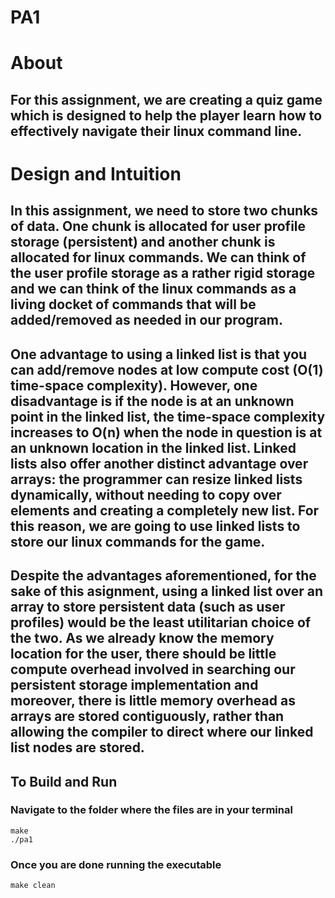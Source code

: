 # PA1

# About

## For this assignment, we are creating a quiz game which is designed to help the player learn how to effectively navigate their linux command line.

# Design and Intuition

## In this assignment, we need to store two chunks of data. One chunk is allocated for user profile storage (persistent) and another chunk is allocated for linux commands. We can think of the user profile storage as a rather rigid storage and we can think of the linux commands as a living docket of commands that will be added/removed as needed in our program.

## One advantage to using a linked list is that you can add/remove nodes at low compute cost (O(1) time-space complexity). However, one disadvantage is if the node is at an unknown point in the linked list, the time-space complexity increases to O(n) when the node in question is at an unknown location in the linked list. Linked lists also offer another distinct advantage over arrays: the programmer can resize linked lists dynamically, without needing to copy over elements and creating a completely new list. For this reason, we are going to use linked lists to store our linux commands for the game.

## Despite the advantages aforementioned, for the sake of this asignment, using a linked list over an array to store persistent data (such as user profiles) would be the least utilitarian choice of the two. As we already know the memory location for the user, there should be little compute overhead involved in searching our persistent storage implementation and moreover, there is little memory overhead as arrays are stored contiguously, rather than allowing the compiler to direct where our linked list nodes are stored.

## To Build and Run
### Navigate to the folder where the files are in your terminal
```
make
./pa1
```
### Once you are done running the executable
```
make clean
```
